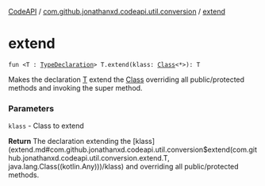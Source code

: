 [CodeAPI](../index.md) / [com.github.jonathanxd.codeapi.util.conversion](index.md) / [extend](.)

# extend

`fun <T : `[`TypeDeclaration`](../com.github.jonathanxd.codeapi.base/-type-declaration/index.md)`> T.extend(klass: `[`Class`](http://docs.oracle.com/javase/6/docs/api/java/lang/Class.html)`<*>): T`

Makes the declaration [T](#) extend the [Class](http://docs.oracle.com/javase/6/docs/api/java/lang/Class.html) overriding all public/protected methods
and invoking the super method.

### Parameters

`klass` - Class to extend

**Return**
The declaration extending the [klass](extend.md#com.github.jonathanxd.codeapi.util.conversion$extend(com.github.jonathanxd.codeapi.util.conversion.extend.T, java.lang.Class((kotlin.Any)))/klass) and overriding all public/protected methods.

